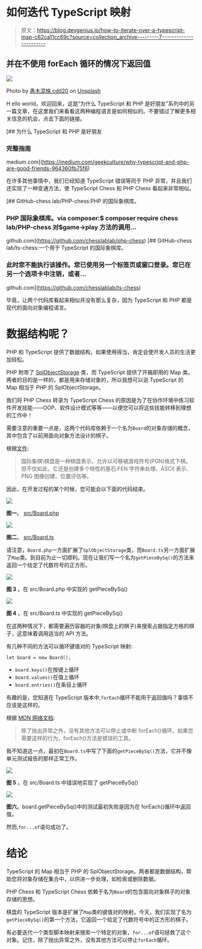 # 如何迭代 TypeScript 映射

> 原文：<https://blog.devgenius.io/how-to-iterate-over-a-typescript-map-c62ca11cc69c?source=collection_archive---------7----------------------->

## 并在不使用 forEach 循环的情况下返回值

![](img/8d3d8a46ffeac3a6ad64e365caf959f3.png)

Photo by [愚木混株 cdd20](https://unsplash.com/@cdd20?utm_source=unsplash&utm_medium=referral&utm_content=creditCopyText) on [Unsplash](https://unsplash.com/s/photos/escher?utm_source=unsplash&utm_medium=referral&utm_content=creditCopyText)

H ello world，欢迎回来，这是“为什么 TypeScript 和 PHP 是好朋友”系列中的另一篇文章，在这里我们来看看这两种编程语言是如何相似的。不要错过了解更多相关信息的机会，点击下面的链接。

[](https://medium.com/geekculture/why-typescript-and-php-are-good-friends-964360fb75f6) [## 为什么 TypeScript 和 PHP 是好朋友

### 完整指南

medium.com](https://medium.com/geekculture/why-typescript-and-php-are-good-friends-964360fb75f6) 

在许多其他事情中，我们已经知道 TypeScript 错误等同于 PHP 异常，并且我们还实现了一种变通方法，使 TypeScript Chess 和 PHP Chess 看起来非常相似。

[](https://github.com/chesslablab/php-chess) [## GitHub-chess lab/PHP-chess:PHP 的国际象棋库。

### PHP 国际象棋库。via composer:$ composer require chess lab/PHP-chess 对$game->play 方法的调用…

github.com](https://github.com/chesslablab/php-chess) [](https://github.com/chesslablab/ts-chess) [## GitHub-chess lab/ts-chess:一个用于 TypeScript 的国际象棋库。

### 此时您不能执行该操作。您已使用另一个标签页或窗口登录。您已在另一个选项卡中注销，或者…

github.com](https://github.com/chesslablab/ts-chess) 

毕竟，让两个代码库看起来相似并没有那么复杂，因为 TypeScript 和 PHP 都是现代的面向对象编程语言。

# 数据结构呢？

PHP 和 TypeScript 提供了数据结构，如果使用得当，肯定会使开发人员的生活更加轻松。

PHP 附带了 [SplObjectStorage](https://www.php.net/manual/en/class.splobjectstorage.php) 类，而 TypeScript 提供了开箱即用的 Map 类。两者的目的是一样的，都是用来存储对象的，所以我想可以说 TypeScript 的 Map 相当于 PHP 的 SplObjectStorage。

我们将 PHP Chess 转录为 TypeScript Chess 的原因是为了在协作环境中练习软件开发技能——OOP、软件设计模式等等——以便您可以将这些技能转移到理想的工作中！

需要注意的重要一点是，这两个代码库依赖于一个名为`Board`的对象存储的概念，其中包含了以前用面向对象方法设计的棋子。

根据[文件](https://php-chess.readthedocs.io/en/latest/board/):

> 国际象棋\棋盘是一种棋盘表示，允许以可移植游戏符号(PGN)格式下棋。但不仅如此，它还是创建多个特性的基石:FEN 字符串处理、ASCII 表示、PNG 图像创建、位置评估等。

因此，在开发过程的某个时候，您可能会以下面的代码结束。

![](img/3861e2c7fdef8a6ec007870ac06267c7.png)

**图一**。 [src/Board.php](https://github.com/chesslablab/php-chess/blob/master/src/Board.php)

![](img/01d5c1134b57f16a5d487557aca37ec4.png)

**图二**。 [src/Board.ts](https://github.com/chesslablab/ts-chess/blob/master/src/Board.ts)

请注意，`Board.php`一方面扩展了`SplObjectStorage`类，而`Board.ts`另一方面扩展了`Map`类。到目前为止一切顺利。现在让我们写一个名为`getPieceBySq()`的方法来返回一个给定了代数符号的正方形。

![](img/f298f9ae9f4a473f2da890a7a8fd1694.png)

**图 3** 。在 src/Board.php 中实现的 getPieceBySq()

![](img/0771a7bdf5f82629e2863456ee2c5ab5.png)

**图 4** 。在 src/Board.ts 中实现的 getPieceBySq()

在这两种情况下，都需要遍历容器的对象(棋盘上的棋子)来搜索占据指定方格的棋子，这意味着调用适当的 API 方法。

有几种不同的方法可以循环键值对的 TypeScript 映射:

```
let board = new Board();
```

*   `board.keys()`在按键上循环
*   `board.values()`在值上循环
*   `board.entries()`在条目上循环

有趣的是，您知道在 TypeScript 版本中,`forEach`循环不能用于返回值吗？事情不应该是这样的。

根据 [MDN 网络文档](https://developer.mozilla.org/en-US/docs/Web/JavaScript/Reference/Global_Objects/Array/forEach?v=example):

> 除了抛出异常之外，没有其他方法可以停止或中断 forEach()循环。如果您需要这样的行为，forEach()方法是错误的工具。

我不知道这一点，最初在`Board.ts`中写了下面的`getPieceBySq()`方法，它并不像单元测试报告的那样正常工作。

![](img/a03a2952c81d716c35952e52d15d43a0.png)

**图 5** 。在 src/Board.ts 中错误地实现了 getPieceBySq()

![](img/2d1dc60295a5b13eb167bfda92f4302f.png)

**图六**。board.getPieceBySq()中的测试最初失败是因为在 forEach()循环中返回值。

然而,`for...of`语句成功了。

# 结论

TypeScript 的 Map 相当于 PHP 的 SplObjectStorage。两者都是数据结构，帮助您将对象存储在集合中，以供进一步处理，如检索或删除数据。

PHP Chess 和 TypeScript Chess 依赖于名为`Board`的包含面向对象棋子的对象存储的思想。

棋盘的 TypeScript 版本是扩展了`Map`类的键值对的映射。今天，我们实现了名为`getPieceBySq()`的第一个方法，它返回一个给定了代数符号中的正方形的棋子。

有必要迭代一个类型脚本映射来搜索一个特定的对象，`for...of`语句拯救了这个对象。记住，除了抛出异常之外，没有其他方法可以停止`forEach`循环。